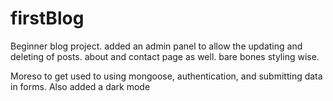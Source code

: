 # firstBlog

Beginner blog project. added an admin panel to allow the updating and deleting of posts. about and contact page as well. bare bones styling wise.

Moreso to get used to using mongoose, authentication, and submitting data in forms. Also added a dark mode
